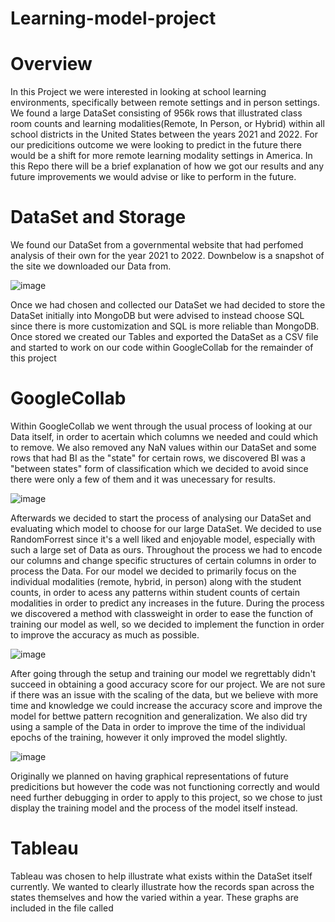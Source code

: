 # Learning-model-project

# Overview

In this Project we were interested in looking at school learning environments, specifically between remote settings and in person settings.
We found a large DataSet consisting of 956k rows that illustrated class room counts and learning modalities(Remote, In Person, or Hybrid) within all
school districts in the United States between the years 2021 and 2022. For our predicitions outcome we were looking to predict in the future there 
would be a shift for more remote learning modality settings in America. In this Repo there will be a brief explanation of how we got our results and
any future improvements we would advise or like to perform in the future. 

# DataSet and Storage

We found our DataSet from a governmental website that had perfomed analysis of their own for the year 2021 to 2022. Downbelow is a snapshot of the site
we downloaded our Data from.

![image](https://github.com/user-attachments/assets/adef4e00-c56b-4b87-b7eb-fbe6eaebdd27)

Once we had chosen and collected our DataSet we had decided to store the DataSet initially into MongoDB but were advised to instead choose SQL since there
is more customization and SQL is more reliable than MongoDB. Once stored we created our Tables and exported the DataSet as a CSV file and started to work
on our code within GoogleCollab for the remainder of this project

# GoogleCollab

Within GoogleCollab we went through the usual process of looking at our Data itself, in order to acertain which columns we needed and could which to remove.
We also removed any NaN values within our DataSet and some rows that had BI as the "state" for certain rows, we discovered BI was a "between states" form of
classification which we decided to avoid since there were only a few of them and it was unecessary for results. 

![image](https://github.com/user-attachments/assets/9752a911-34ae-460d-8908-8f4b06bb8b7a)

Afterwards we decided to start the process of analysing our DataSet and evaluating which model to choose for our large DataSet. We decided to use RandomForrest
since it's a well liked and enjoyable model, especially with such a large set of Data as ours. Throughout the process we had to encode our columns and change 
specific structures of certain columns in order to process the Data. For our model we decided to primarily focus on the individual modalities (remote, hybrid, in
person) along with the student counts, in order to acess any patterns within student counts of certain modalities in order to predict any increases in the future.
During the process we discovered a method with classweight in order to ease the function of training our model as well, so we decided to implement the function
in order to improve the accuracy as much as possible.

![image](https://github.com/user-attachments/assets/10fe08aa-20c2-4271-b943-1898b164fcfc)

After going through the setup and training our model we regrettably didn't succeed in obtaining a good accuracy score for our project. We are not sure if there was
an issue with the scaling of the data, but we believe with more time and knowledge we could increase the accuracy score and improve the model for bettwe pattern 
recognition and generalization. We also did try using a sample of the Data in order to improve the time of the individual epochs of the training, however it only 
improved the model slightly.

![image](https://github.com/user-attachments/assets/2f64f9b1-29c0-4d70-87f5-58f307f9813b)

Originally we planned on having graphical representations of future predicitions but however the code was not functioning correctly and would need further debugging
in order to apply to this project, so we chose to just display the training model and the process of the model itself instead. 

# Tableau

Tableau was chosen to help illustrate what exists within the DataSet itself currently. We wanted to clearly illustrate how the records span across the states themselves
and how the varied within a year. These graphs are included in the file called 

